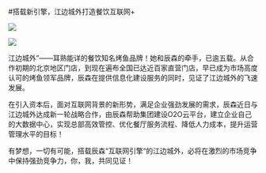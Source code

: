#搭载新引擎，江边城外打造餐饮互联网+

![](http://www.choicesoft.com.cn/UploadFile/201614112841846.jpg)

![](http://www.choicesoft.com.cn/UploadFile/20161411295523.jpg)

江边城外”——耳熟能详的餐饮知名烤鱼品牌！她和辰森的牵手，已逾五载。从合作初期的北京地区门店，到现在遍布全国已达近百家直营门店，早已成为市场高度认可的烤鱼领军品牌，辰森在提供信息化建设服务的同时，见证了江边城外的飞速发展。

在引入资本后，面对互联网背景的新形势，满足企业强劲发展的需求，辰森近日与江边城外达成新一轮战略合作，由辰森帮助集团建设O2O云平台，建立企业自己的大数据中心，实现总部高效管控、优化餐厅服务流程、降低人力成本，提升运营管理水平的目标！

有梦想，一切有可能，搭载辰森“互联网引擎“的江边城外，必将在激烈的市场竞争中保持强劲竞争力，你，我，共同见证！






